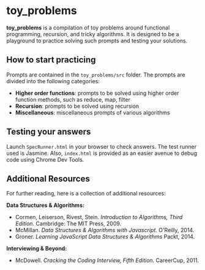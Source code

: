 <h1>toy_problems</h1>

<p><strong>toy_problems</strong> is a compilation of toy problems around functional programming, recursion, and tricky algorithms.  It is designed to be a playground to practice solving such prompts and testing your solutions.</p>

<h2>How to start practicing</h2>
<p>Prompts are contained in the <code>toy_problems/src</code> folder. The prompts are divided into the following categories:
  <ul>
    <li><strong>Higher order functions</strong>: prompts to be solved using higher order function methods, such as reduce, map, filter</li>
    <li><strong>Recursion</strong>: prompts to be solved using recursion</li>
    <li><strong>Miscellaneous</strong>: miscellaneous prompts of various algorithms</li>
  </ul>  
</p>

<h2>Testing your answers</h2>

<p>Launch <code>SpecRunner.html</code> in your browser to check answers.  The test runner used is Jasmine.  Also, <code>index.html</code> is provided as an easier avenue to debug code using Chrome Dev Tools.</p>


<h2> Additional Resources </h2>
<p>For further reading, here is a collection of additional resources: </p>
<p>
  <strong>Data Structures & Algorithms: </strong>
  <ul>
    <li>Cormen, Leiserson, Rivest, Stein. <i>Introduction to Algorithms, Third Edition. </i> Cambridge: The MIT Press, 2009. </li>
    <li>McMillan.  <i>Data Structures & Algorithms with Javascript. </i>O'Reilly, 2014.</li>
    <li>Groner. <i>Learning JavaScript Data Structures & Algorithms</i> Packt, 2014. </li>
  </ul>
  <strong>Interviewing & Beyond: </strong>
  <ul>
    <li>McDowell. <i>Cracking the Coding Interview, Fifth Edition. </i>CareerCup, 2011.</li>
  </ul>
</p>
